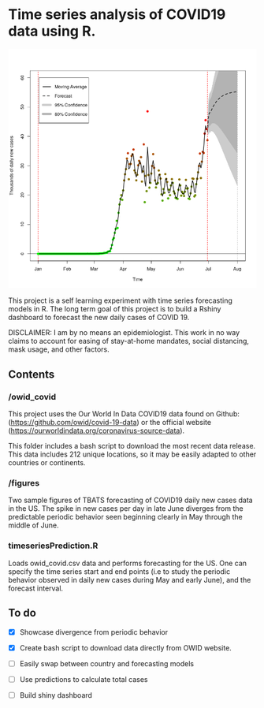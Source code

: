 # Time series analysis of COVID19 data using R. 

![GitHub Logo](/figures/prediction_total.png)

This project is a self learning experiment with time series forecasting models in R. The long term goal of this project is to build a Rshiny dashboard to forecast the new daily cases of COVID 19. 

DISCLAIMER: I am by no means an epidemiologist. This work in no way claims to account for easing of stay-at-home mandates, social distancing, mask usage, and other factors. 

## Contents 

### /owid_covid
This project uses the Our World In Data COVID19 data found on Github: (https://github.com/owid/covid-19-data) or the official website (https://ourworldindata.org/coronavirus-source-data). 

This folder includes a bash script to download the most recent data release. This data includes 212 unique locations, so it may be easily adapted to other countries or continents. 

### /figures
Two sample figures of TBATS forecasting of COVID19 daily new cases data in the US. The spike in new cases per day in late June diverges from the predictable periodic behavior seen beginning clearly in May through the middle of June. 

### timeseriesPrediction.R
Loads owid_covid.csv data and performs forecasting for the US. One can specify the time series start and end points (i.e to study the periodic behavior observed in daily new cases during May and early June), and the forecast interval. 

## To do
- [x] Showcase divergence from periodic behavior
- [x] Create bash script to download data directly from OWID website. 
- [ ] Easily swap between country and forecasting models
- [ ] Use predictions to calculate total cases 
- [ ] Build shiny dashboard

